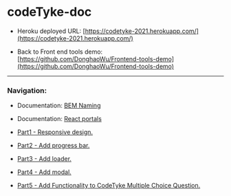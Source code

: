 # codeTyke-doc

- Heroku deployed URL: [https://codetyke-2021.herokuapp.com/](https://codetyke-2021.herokuapp.com/)

- Back to Front end tools demo:[https://github.com/DonghaoWu/Frontend-tools-demo](https://github.com/DonghaoWu/Frontend-tools-demo)

-----------------------------------------------------------------

### Navigation:

- Documentation: [BEM Naming](http://getbem.com/naming/)
- Documentation: [React portals](https://reactjs.org/docs/portals.html#usage)

- [Part1 - Responsive design.](https://github.com/DonghaoWu/codeTyke-doc/blob/main/Part1.md)

- [Part2 - Add progress bar.](https://github.com/DonghaoWu/codeTyke-doc/blob/main/Part2.md)

- [Part3 - Add loader.](https://github.com/DonghaoWu/codeTyke-doc/blob/main/Part3.md)  

- [Part4 - Add modal.](https://github.com/DonghaoWu/codeTyke-doc/blob/main/Part4.md)  

- [Part5 - Add Functionality to CodeTyke Multiple Choice Question.](https://github.com/DonghaoWu/codeTyke-doc/blob/main/Part5.md)
